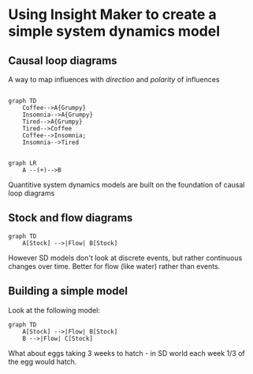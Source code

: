 # Using Insight Maker to create a simple system dynamics model

## Causal loop diagrams

A way to map influences with _direction_ and _polarity_ of influences

```mermaid

graph TD
    Coffee-->A{Grumpy}
    Insomnia-->A{Grumpy}
    Tired-->A{Grumpy}
    Tired-->Coffee
    Coffee-->Insomnia;
    Insomnia-->Tired
```


```mermaid

graph LR
    A --(+)-->B
```

Quantitive system dynamics models are built on the foundation of causal loop diagrams

## Stock and flow diagrams

```mermaid
graph TD
    A[Stock] -->|Flow| B[Stock]
```

However SD models don't look at discrete events, but rather continuous changes over time. Better for flow (like water) rather than events. 

## Building a simple model

Look at the following model:

```mermaid
graph TD
    A[Stock] -->|Flow| B[Stock]
    B -->|Flow| C[Stock]
``` 

What about eggs taking 3 weeks to hatch - in SD world each week 1/3 of the egg would hatch.



